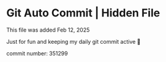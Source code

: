 # Git Auto Commit | Hidden File

This file was added Feb 12, 2025

Just for fun and keeping my daily git commit active 🤪

commit number: 351299
